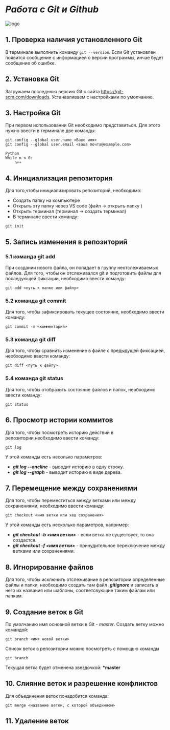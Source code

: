 # *Работа с Git и Github*
![logo](git.jpeg)
## 1. Проверка наличия установленного Git
В терминале выполнить команду `git --version`.
Если Git установлен появится сообщение с информацией о версии программы, инчае будет сообщение об ошибке.

## 2. Установка Git
Загружаем последнюю версию Git с сайта
https://git-scm.com/downloads.
Устанавливаем с настройками по умолчанию. 

## 3. Настройка Git
При первом использовании Git необходимо представиться. Для этого нужно ввести в терминале две команды:

```
git config --global user.name <Ваше имя>
git config --global user.email <ваша почта@example.com>
```
```
Python
While n < 0:
    n++
```
## 4. Инициализация репозитория
Для того,чтобы инициализировать репозиторий, необходимо:
* Создать папку на компьютере 
* Открыть эту папку через VS code (файл -> открыть папку )
* Открыть терминал (терминал -> создать терминал)
* В терминале ввести команду:
```
git init
```
## 5. Запись изменения в репозиторий
### 5.1 команда git add
При создании нового файла, он попадает в группу неотслеживаемых файлов. Для того, чтобы он отслеживался git и подготовить файлы для последующей фиксации, необходимо ввести команду:
```
git add <путь к папке или файлу> 
```
### 5.2 команда git commit 
Для того, чтобы зафиксировать текущее состояние, необходимо ввести команду:
```
git commit -m <комментарий>
```
### 5.3 команда git diff
Для того, чтобы сравнить изменение в файле с предыдущей фиксацией, необходимо ввести команду:
```
git diff <путь к файлу>
```
### 5.4 команда git status
Для того, чтобы отобразить состояние файлов и папок, необходимо ввести команду:
```
git status
```
## 6. Просмотр истории коммитов
Для того, чтобы посмотреть историю действий в репозитории,необходимо ввести команду:
```
git log
```
У этой команды есть несолько параметров: 
* ***git log --oneline*** - выводит историю в одну строку.
* ***git log --graph*** - выводит историю в виде дерева.

## 7. Перемещение между сохранениями
Для того, чтобы переместиться между ветками или между сохранениями, необходимо ввести команду:
```
git checkout <имя ветки или хеш сохранения>
```
У этой команды есть несколько параметров, например:
* ***git checkout -b <имя ветки>*** - если ветка не существует, то она создастся. 
* ***git checkout -f <имя ветки>*** - принудительное переключение между ветками или сохранениями. 

## 8. Игнорирование файлов
Для того, чтобы исключить отслеживание в репозитории определенные файлы и папки, необходимо создать там файл ***.gitignore*** и записать в него их названия или шаблоны, соответсвующие таким файлам или папкам. 

## 9. Создание веток в Git 
По умолчанию имя основной ветки в Git - *master*.
Создать ветку можно командой:
```
git branch <имя новой ветки>
```
Список веток в репозитории можно посмотреть с помощью команды
```
git branch
```
Текущая ветка будет отменена звездочкой: **\*master**
## 10. Слияние веток и разрешение конфликтов 
Для объединения веток понадобится команда:
```
git merge <название ветки, с которой объединяем>
```
## 11. Удаление веток